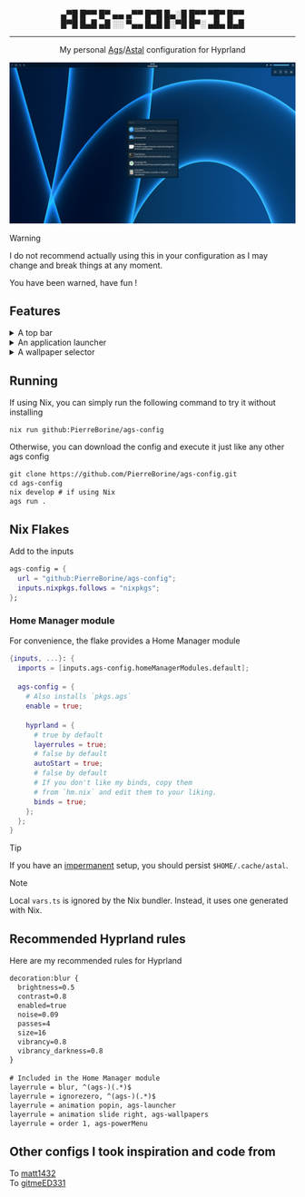 <p align="center">
▄▀█ █▀▀ █▀ ▄▄ ▄▀▀ █▀█ █▄░█ █▀▀ ▀█▀ █▀▀<br>
█▀█ █▄█ ▄█ ░░ ▀▄▄ █▄█ █░▀█ █▀░ ▄█▄ █▄█
</p>

---

<p align="center">
My personal <a href="https://github.com/Aylur/ags">Ags</a>/<a href="https://github.com/aylur/astal">Astal</a> configuration for Hyprland
</p>

<div align="center"><img src=".github/assets/showcase.png" alt="Ags showcase"></div>

> [!WARNING]
> I do not recommend actually using this in your configuration as I may change and break things at any moment.
>
> You have been warned, have fun !

## Features

<details>
<summary>A top bar</summary>

  - Default keybind to open the power menu is <kbd>$mainMod, m</kbd>

</details>
<details>
<summary>An application launcher</summary>

  - Default keybind to open is <kbd>$mainMod, d</kbd>

</details>
<details>
<summary>A wallpaper selector</summary>

  - Right now, it only works with [swww](https://github.com/LGFae/swww), making it a requirement.<br>
  I plan to change that.
  - Wallpapers have to be located in<br>
  `~/Pictures/Wallpapers/images`.
  - Only one level of sub-directories is supported.

</details>

## Running
If using Nix, you can simply run the following command to try it without installing
```Shell
nix run github:PierreBorine/ags-config
```

Otherwise, you can download the config and execute it just like any other ags config
```Shell
git clone https://github.com/PierreBorine/ags-config.git
cd ags-config
nix develop # if using Nix
ags run .
```

## Nix Flakes
Add to the inputs
```Nix
ags-config = {
  url = "github:PierreBorine/ags-config";
  inputs.nixpkgs.follows = "nixpkgs";
};
```

### Home Manager module
For convenience, the flake provides a Home Manager module
```Nix
{inputs, ...}: {
  imports = [inputs.ags-config.homeManagerModules.default];

  ags-config = {
    # Also installs `pkgs.ags`
    enable = true;

    hyprland = {
      # true by default
      layerrules = true;
      # false by default
      autoStart = true;
      # false by default
      # If you don't like my binds, copy them
      # from `hm.nix` and edit them to your liking.
      binds = true;
    };
  };
}
```

> [!TIP]
> If you have an [impermanent](https://github.com/nix-community/impermanence) setup, you should persist `$HOME/.cache/astal`.

> [!NOTE]
> Local `vars.ts` is ignored by the Nix bundler. Instead, it uses one generated with Nix.

## Recommended Hyprland rules
Here are my recommended rules for Hyprland
```hyprlang
decoration:blur {
  brightness=0.5
  contrast=0.8
  enabled=true
  noise=0.09
  passes=4
  size=16
  vibrancy=0.8
  vibrancy_darkness=0.8
}

# Included in the Home Manager module
layerrule = blur, ^(ags-)(.*)$
layerrule = ignorezero, ^(ags-)(.*)$
layerrule = animation popin, ags-launcher
layerrule = animation slide right, ags-wallpapers
layerrule = order 1, ags-powerMenu
```

## Other configs I took inspiration and code from
To [matt1432](https://git.nelim.org/matt1432/nixos-configs)<br>
To [gitmeED331](https://github.com/gitmeED331/agsv2)
